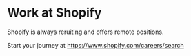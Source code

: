 # Work at Shopify

Shopify is always reruiting and offers remote positions.

Start your journey at https://www.shopify.com/careers/search 